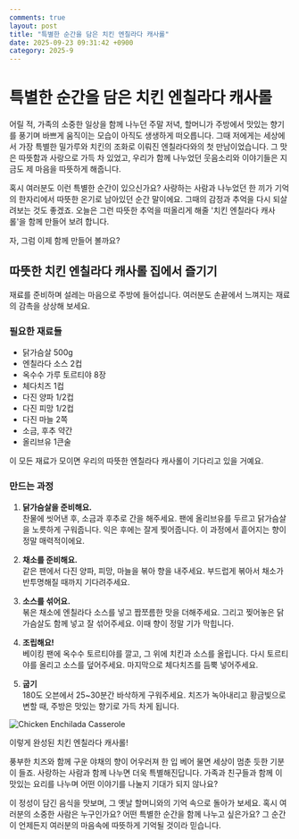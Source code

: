 ```yaml
---
comments: true
layout: post
title: "특별한 순간을 담은 치킨 엔칠라다 캐사롤"
date: 2025-09-23 09:31:42 +0900
category: 2025-9
---
```


# 특별한 순간을 담은 치킨 엔칠라다 캐사롤

어릴 적, 가족의 소중한 일상을 함께 나누던 주말 저녁, 할머니가 주방에서 맛있는 향기를 풍기며 바쁘게 움직이는 모습이 아직도 생생하게 떠오릅니다. 그때 저에게는 세상에서 가장 특별한 밀가루와 치킨의 조화로 이뤄진 엔칠라다와의 첫 만남이었습니다. 그 맛은 따뜻함과 사랑으로 가득 차 있었고, 우리가 함께 나누었던 웃음소리와 이야기들은 지금도 제 마음을 따뜻하게 해줍니다.

혹시 여러분도 이런 특별한 순간이 있으신가요? 사랑하는 사람과 나누었던 한 끼가 기억의 한자리에서 따뜻한 온기로 남아있던 순간 말이에요. 그때의 감정과 추억을 다시 되살려보는 것도 좋겠죠. 오늘은 그런 따뜻한 추억을 떠올리게 해줄 '치킨 엔칠라다 캐사롤'을 함께 만들어 보려 합니다. 

자, 그럼 이제 함께 만들어 볼까요?

## 따뜻한 치킨 엔칠라다 캐사롤 집에서 즐기기

재료를 준비하며 설레는 마음으로 주방에 들어섭니다. 여러분도 손끝에서 느껴지는 재료의 감촉을 상상해 보세요. 

### 필요한 재료들

- 닭가슴살 500g
- 엔칠라다 소스 2컵
- 옥수수 가루 토르티야 8장
- 체다치즈 1컵
- 다진 양파 1/2컵
- 다진 피망 1/2컵
- 다진 마늘 2쪽
- 소금, 후추 약간
- 올리브유 1큰술

이 모든 재료가 모이면 우리의 따뜻한 엔칠라다 캐사롤이 기다리고 있을 거예요.

### 만드는 과정

1. **닭가슴살을 준비해요.**  
   찬물에 씻어낸 후, 소금과 후추로 간을 해주세요. 팬에 올리브유를 두르고 닭가슴살을 노릇하게 구워줍니다. 익은 후에는 잘게 찢어줍니다. 이 과정에서 흩어지는 향이 정말 매력적이에요. 

2. **채소를 준비해요.**  
   같은 팬에서 다진 양파, 피망, 마늘을 볶아 향을 내주세요. 부드럽게 볶아서 채소가 반투명해질 때까지 기다려주세요.

3. **소스를 섞어요.**  
   볶은 채소에 엔칠라다 소스를 넣고 짭쪼름한 맛을 더해주세요. 그리고 찢어놓은 닭가슴살도 함께 넣고 잘 섞어주세요. 이때 향이 정말 기가 막힙니다.

4. **조립해요!**  
   베이킹 팬에 옥수수 토르티야를 깔고, 그 위에 치킨과 소스를 올립니다. 다시 토르티야를 올리고 소스를 덮어주세요. 마지막으로 체다치즈를 듬뿍 넣어주세요. 

5. **굽기**  
   180도 오븐에서 25~30분간 바삭하게 구워주세요. 치즈가 녹아내리고 황금빛으로 변할 때, 주방은 맛있는 향기로 가득 차게 됩니다.

![Chicken Enchilada Casserole](https://www.themealdb.com/images/media/meals/qtuwxu1468233098.jpg)

이렇게 완성된 치킨 엔칠라다 캐사롤!  

풍부한 치즈와 함께 구운 야채의 향이 어우러져 한 입 베어 물면 세상이 멈춘 듯한 기분이 들죠. 사랑하는 사람과 함께 나누면 더욱 특별해진답니다. 가족과 친구들과 함께 이 맛있는 요리를 나누며 어떤 이야기를 나눌지 기대가 되지 않나요?

이 정성이 담긴 음식을 맛보며, 그 옛날 할머니와의 기억 속으로 돌아가 보세요. 혹시 여러분의 소중한 사람은 누구인가요? 어떤 특별한 순간을 함께 나누고 싶은가요? 그 순간이 언제든지 여러분의 마음속에 따뜻하게 기억될 것이라 믿습니다.